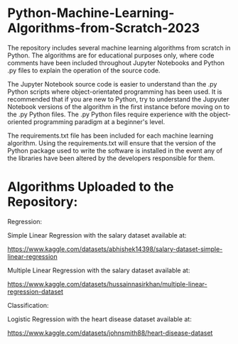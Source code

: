 # Python-Machine-Learning-Algorithms-from-Scratch-2023

The repository includes several machine learning algorithms from scratch in Python. The algorithms are for educational purposes only, where code comments have been included throughout Jupyter Notebooks and Python .py files to explain the operation of the source code.

The Jupyter Notebook source code is easier to understand than the .py Python scripts where object-orientated programming has been used. It is recommended that if you are new to Python, try to understand the Jupyuter Notebook versions of the algorithm in the first instance before moving on to the .py Python files. The .py Python files require experience with the object-oriented programming paradigm at a beginner's level.

The requirements.txt file has been included for each machine learning algorithm. Using the requirements.txt will ensure that the version of the Python package used to write the software is installed in the event any of the libraries have been altered by the developers responsible for them.

# Algorithms Uploaded to the Repository:

Regression:

Simple Linear Regression with the salary dataset available at:

https://www.kaggle.com/datasets/abhishek14398/salary-dataset-simple-linear-regression

Multiple Linear Regression with the salary dataset available at:

https://www.kaggle.com/datasets/hussainnasirkhan/multiple-linear-regression-dataset

Classification:

Logistic Regression with the heart disease dataset available at:

https://www.kaggle.com/datasets/johnsmith88/heart-disease-dataset
